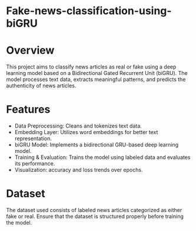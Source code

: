 # Fake-news-classification-using-biGRU
# Overview
This project aims to classify news articles as real or fake using a deep learning model based on a Bidirectional Gated Recurrent Unit (biGRU). The model processes text data, extracts meaningful patterns, and predicts the authenticity of news articles.
# Features
- Data Preprocessing: Cleans and tokenizes text data.
- Embedding Layer: Utilizes word embeddings for better text representation.
- biGRU Model: Implements a bidirectional GRU-based deep learning model.
- Training & Evaluation: Trains the model using labeled data and evaluates its performance.
- Visualization: accuracy and loss trends over epochs.
# Dataset
The dataset used consists of labeled news articles categorized as either fake or real. Ensure that the dataset is structured properly before training the model.
